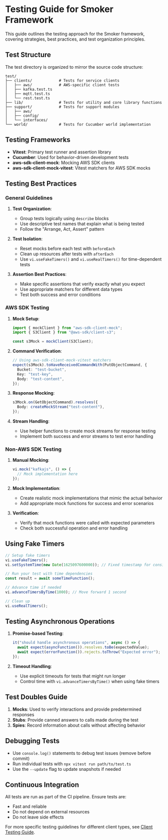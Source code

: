 # Testing Guide for Smoker Framework

This guide outlines the testing approach for the Smoker framework, covering strategies, best practices, and test organization principles.

## Test Structure

The test directory is organized to mirror the source code structure:

```
test/
├── clients/            # Tests for service clients
│   ├── aws/            # AWS-specific client tests
│   ├── kafka.test.ts
│   ├── mqtt.test.ts
│   └── rest.test.ts
├── lib/                # Tests for utility and core library functions
├── support/            # Tests for support modules
│   ├── aws/
│   ├── config/
│   └── interfaces/
└── world/              # Tests for Cucumber world implementation
```

## Testing Frameworks

- **Vitest**: Primary test runner and assertion library
- **Cucumber**: Used for behavior-driven development tests
- **aws-sdk-client-mock**: Mocking AWS SDK clients
- **aws-sdk-client-mock-vitest**: Vitest matchers for AWS SDK mocks

## Testing Best Practices

### General Guidelines

1. **Test Organization**:
   - Group tests logically using `describe` blocks
   - Use descriptive test names that explain what is being tested
   - Follow the "Arrange, Act, Assert" pattern

2. **Test Isolation**:
   - Reset mocks before each test with `beforeEach`
   - Clean up resources after tests with `afterEach`
   - Use `vi.useFakeTimers()` and `vi.useRealTimers()` for time-dependent tests

3. **Assertion Best Practices**:
   - Make specific assertions that verify exactly what you expect
   - Use appropriate matchers for different data types
   - Test both success and error conditions

### AWS SDK Testing

1. **Mock Setup**:

   ```typescript
   import { mockClient } from "aws-sdk-client-mock";
   import { S3Client } from "@aws-sdk/client-s3";

   const s3Mock = mockClient(S3Client);
   ```

2. **Command Verification**:

   ```typescript
   // Using aws-sdk-client-mock-vitest matchers
   expect(s3Mock).toHaveReceivedCommandWith(PutObjectCommand, {
     Bucket: "test-bucket",
     Key: "test-key",
     Body: "test-content",
   });
   ```

3. **Response Mocking**:

   ```typescript
   s3Mock.on(GetObjectCommand).resolves({
     Body: createMockStream("test-content"),
   });
   ```

4. **Stream Handling**:
   - Use helper functions to create mock streams for response testing
   - Implement both success and error streams to test error handling

### Non-AWS SDK Testing

1. **Manual Mocking**:

   ```typescript
   vi.mock("kafkajs", () => {
     // Mock implementation here
   });
   ```

2. **Mock Implementation**:
   - Create realistic mock implementations that mimic the actual behavior
   - Add appropriate mock functions for success and error scenarios

3. **Verification**:
   - Verify that mock functions were called with expected parameters
   - Check both successful operation and error handling

## Using Fake Timers

```typescript
// Setup fake timers
vi.useFakeTimers();
vi.setSystemTime(new Date(1625097600000)); // Fixed timestamp for consistent results

// Run your test with time dependencies
const result = await someTimeFunction();

// Advance time if needed
vi.advanceTimersByTime(1000); // Move forward 1 second

// Clean up
vi.useRealTimers();
```

## Testing Asynchronous Operations

1. **Promise-based Testing**:

   ```typescript
   it("should handle asynchronous operations", async () => {
     await expect(asyncFunction()).resolves.toBe(expectedValue);
     await expect(errorFunction()).rejects.toThrow("Expected error");
   });
   ```

2. **Timeout Handling**:
   - Use explicit timeouts for tests that might run longer
   - Control time with `vi.advanceTimersByTime()` when using fake timers

## Test Doubles Guide

1. **Mocks**: Used to verify interactions and provide predetermined responses
2. **Stubs**: Provide canned answers to calls made during the test
3. **Spies**: Record information about calls without affecting behavior

## Debugging Tests

- Use `console.log()` statements to debug test issues (remove before commit)
- Run individual tests with `npx vitest run path/to/test.ts`
- Use the `--update` flag to update snapshots if needed

## Continuous Integration

All tests are run as part of the CI pipeline. Ensure tests are:

- Fast and reliable
- Do not depend on external resources
- Do not leave side effects

For more specific testing guidelines for different client types, see [Client Testing Guide](./clients/README.md).
